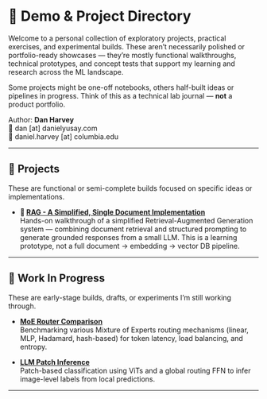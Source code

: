 # 🧪 Demo & Project Directory

Welcome to a personal collection of exploratory projects, practical exercises, and experimental builds. These aren’t necessarily polished or portfolio-ready showcases — they’re mostly functional walkthroughs, technical prototypes, and concept tests that support my learning and research across the ML landscape.

Some projects might be one-off notebooks, others half-built ideas or pipelines in progress. Think of this as a technical lab journal — **not** a product portfolio.

Author: **Dan Harvey**  
📧 dan [at] danielyusay.com  
📧 daniel.harvey [at] columbia.edu

---

## 📂 Projects

These are functional or semi-complete builds focused on specific ideas or implementations.

- **🧠 [RAG - A Simplified, Single Document Implementation](./RAG-Simple-Demo/)**  
  Hands-on walkthrough of a simplified Retrieval-Augmented Generation system — combining document retrieval and structured prompting to generate grounded responses from a small LLM.  This is a learning prototype, not a full document → embedding → vector DB pipeline.

<!-- Add more project links here -->
<!-- Example: -->
<!-- - **🔍 [Named Entity Tagger](./NER-Tutorial/)** — A small-scale implementation of token-level classification using BiLSTM + CRF. -->

---

## 🚧 Work In Progress

These are early-stage builds, drafts, or experiments I’m still working through.

- **[MoE Router Comparison](./MoE-Router-Comparison/)**  
  Benchmarking various Mixture of Experts routing mechanisms (linear, MLP, Hadamard, hash-based) for token latency, load balancing, and entropy.

- **[LLM Patch Inference](./LLM-Patch-Inference/)**  
  Patch-based classification using ViTs and a global routing FFN to infer image-level labels from local predictions.

<!-- Add more in-progress folders as they come up -->

---

